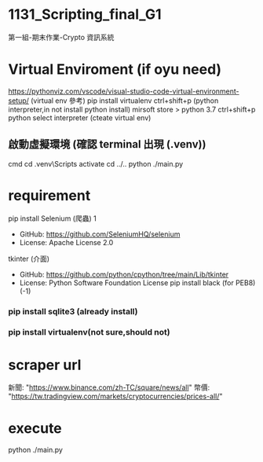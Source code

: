 # 1131_Scripting_final_G1
第一組-期末作業-Crypto 資訊系統

# Virtual Enviroment (if oyu need)
https://pythonviz.com/vscode/visual-studio-code-virtual-environment-setup/ (virtual env 參考)
pip install virtualenv
ctrl+shift+p (python interpreter,in not install python install)
mirsoft store > python 3.7 
ctrl+shift+p python select interpreter
(cteate virtual env)
## 啟動虛擬環境 (確認 terminal 出現 (.venv))
cmd
cd .venv\Scripts
activate
cd ../..
python ./main.py
# requirement
pip install Selenium (爬蟲) 1
- GitHub: https://github.com/SeleniumHQ/selenium
- License: Apache License 2.0

tkinter (介面) 
- GitHub: https://github.com/python/cpython/tree/main/Lib/tkinter
- License: Python Software Foundation License
pip install black (for PEB8) (-1)

### pip install sqlite3 (already install)
### pip install virtualenv(not sure,should not)

# scraper url
新聞:
"https://www.binance.com/zh-TC/square/news/all"
 幣價:
"https://tw.tradingview.com/markets/cryptocurrencies/prices-all/"

# execute
python ./main.py
